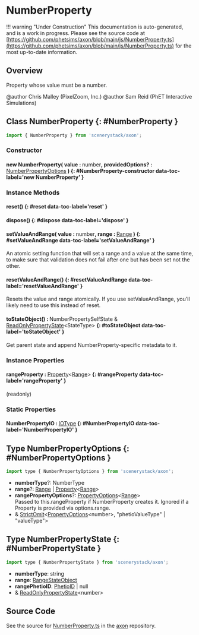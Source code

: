# NumberProperty

!!! warning "Under Construction"
    This documentation is auto-generated, and is a work in progress. Please see the source code at
    [https://github.com/phetsims/axon/blob/main/js/NumberProperty.ts](https://github.com/phetsims/axon/blob/main/js/NumberProperty.ts) for the most up-to-date information.

## Overview

Property whose value must be a number.

@author Chris Malley (PixelZoom, Inc.)
@author Sam Reid (PhET Interactive Simulations)

## Class NumberProperty {: #NumberProperty }


```js
import { NumberProperty } from 'scenerystack/axon';
```
### Constructor

#### new NumberProperty( value : <span style="font-weight: 400;"><span style="color: hsla(calc(var(--md-hue) + 180deg),80%,40%,1);">number</span></span>, providedOptions? : <span style="font-weight: 400;">[NumberPropertyOptions](../axon/NumberProperty.md#NumberPropertyOptions)</span> ) {: #NumberProperty-constructor data-toc-label='new NumberProperty' }

### Instance Methods

#### reset() {: #reset data-toc-label='reset' }

#### dispose() {: #dispose data-toc-label='dispose' }

#### setValueAndRange( value : <span style="font-weight: 400;"><span style="color: hsla(calc(var(--md-hue) + 180deg),80%,40%,1);">number</span></span>, range : <span style="font-weight: 400;">[Range](../dot/Range.md)</span> ) {: #setValueAndRange data-toc-label='setValueAndRange' }

An atomic setting function that will set a range and a value at the same time, to make sure that validation does
not fail after one but has been set not the other.

#### resetValueAndRange() {: #resetValueAndRange data-toc-label='resetValueAndRange' }

Resets the value and range atomically.
If you use setValueAndRange, you'll likely need to use this instead of reset.

#### toStateObject() : <span style="font-weight: 400;">NumberPropertySelfState &amp; [ReadOnlyPropertyState](../axon/ReadOnlyProperty.md#ReadOnlyPropertyState)&lt;StateType&gt;</span> {: #toStateObject data-toc-label='toStateObject' }

Get parent state and append NumberProperty-specific metadata to it.

### Instance Properties

#### rangeProperty : <span style="font-weight: 400;">[Property](../axon/Property.md)&lt;[Range](../dot/Range.md)&gt;</span> {: #rangeProperty data-toc-label='rangeProperty' }

(readonly)

### Static Properties

#### NumberPropertyIO : <span style="font-weight: 400;">[IOType](../tandem/IOType.md)</span> {: #NumberPropertyIO data-toc-label='NumberPropertyIO' }



## Type NumberPropertyOptions {: #NumberPropertyOptions }


```js
import type { NumberPropertyOptions } from 'scenerystack/axon';
```


- **numberType**?: NumberType
- **range**?: [Range](../dot/Range.md) | [Property](../axon/Property.md)&lt;[Range](../dot/Range.md)&gt;
- **rangePropertyOptions**?: [PropertyOptions](../axon/ReadOnlyProperty.md#PropertyOptions)&lt;[Range](../dot/Range.md)&gt;
<br>  Passed to this.rangeProperty if NumberProperty creates it. Ignored if a Property is provided via options.range.
- &amp; [StrictOmit](../phet-core/StrictOmit.md)&lt;[PropertyOptions](../axon/ReadOnlyProperty.md#PropertyOptions)&lt;<span style="color: hsla(calc(var(--md-hue) + 180deg),80%,40%,1);">number</span>&gt;, "phetioValueType" | "valueType"&gt;




## Type NumberPropertyState {: #NumberPropertyState }


```js
import type { NumberPropertyState } from 'scenerystack/axon';
```


- **numberType**: <span style="color: hsla(calc(var(--md-hue) + 180deg),80%,40%,1);">string</span>
- **range**: [RangeStateObject](../dot/Range.md#RangeStateObject)
- **rangePhetioID**: [PhetioID](../tandem/phet-io-types.md#PhetioID) | <span style="color: hsla(calc(var(--md-hue) + 180deg),80%,40%,1);">null</span>
- &amp; [ReadOnlyPropertyState](../axon/ReadOnlyProperty.md#ReadOnlyPropertyState)&lt;<span style="color: hsla(calc(var(--md-hue) + 180deg),80%,40%,1);">number</span>&gt;




## Source Code

See the source for [NumberProperty.ts](https://github.com/phetsims/axon/blob/main/js/NumberProperty.ts) in the [axon](https://github.com/phetsims/axon) repository.
